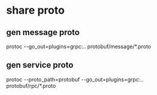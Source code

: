 # share proto

## gen message proto

protoc --go_out=plugins=grpc:.. protobuf/message/*.proto

## gen service proto

protoc --proto_path=protobuf --go_out=plugins=grpc:.. protobuf/rpc/*.proto